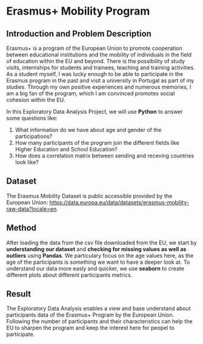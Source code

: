 # Erasmus+ Mobility Program

## Introduction and Problem Description
Erasmus+ is a program of the European Union to promote cooperation between educational institutions and the mobility of individuals in the field of education within the EU and beyond. There is the possibility of study visits, internships for students and trainees, teaching and training activities. As a student myself, I was lucky enough to be able to participate in the Erasmus program in the past and visit a university in Portugal as part of my studies. Through my own positive experiences and numerous memories, I am a big fan of the program, which I am convinced promotes social cohesion within the EU.

In this Exploratory Data Analysis Project, we will use **Python** to answer some questions like:
1. What information do we have about age and gender of the participations?
2. How many participants of the program join the different fields like Higher Education and School Education?
3. How does a correlation matrix between sending and receving countries look like? 

## Dataset
The Erasmus Mobility Dataset is public accessible provided by the European Union: https://data.europa.eu/data/datasets/erasmus-mobility-raw-data?locale=en.

## Method
After loading the data from the csv file downloaded from the EU, we start by **understanding our dataset** and **checking for missing values as well as outliers** using **Pandas**. We particulary focus on the age values here, as the age of the participants is something we want to have a deeper look at. 
To understand our data more easly and quicker, we use **seaborn** to create different plots about different participants metrics.

## Result
The Exploratory Data Analysis enables a view and base understand about participants data of the Erasmus+ Program by the European Union. Following the number of participants and their characteristics can help the EU to sharpen the program and keep the interest here for peopel to participate.
